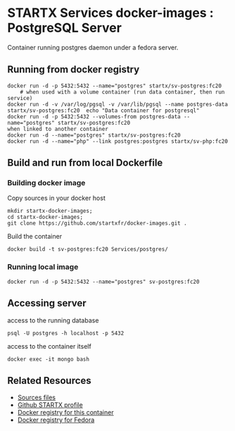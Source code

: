 # STARTX Services docker-images : PostgreSQL Server

Container running postgres daemon under a fedora server. 

## Running from docker registry

	docker run -d -p 5432:5432 --name="postgres" startx/sv-postgres:fc20
        # when used with a volume container (run data container, then run service)
	docker run -d -v /var/log/pgsql -v /var/lib/pgsql --name postgres-data startx/sv-postgres:fc20  echo "Data container for postgresql"
	docker run -d -p 5432:5432 --volumes-from postgres-data --name="postgres" startx/sv-postgres:fc20
	when linked to another container
	docker run -d --name="postgres" startx/sv-postgres:fc20
	docker run -d --name="php" --link postgres:postgres startx/sv-php:fc20

## Build and run from local Dockerfile
### Building docker image
Copy sources in your docker host 

	mkdir startx-docker-images; 
	cd startx-docker-images;
	git clone https://github.com/startxfr/docker-images.git .

Build the container

	docker build -t sv-postgres:fc20 Services/postgres/

### Running local image

	docker run -d -p 5432:5432 --name="postgres" sv-postgres:fc20

## Accessing server
access to the running database

	psql -U postgres -h localhost -p 5432

access to the container itself

	docker exec -it mongo bash

## Related Resources
* [Sources files](https://github.com/startxfr/docker-images/tree/master/Services/postgres)
* [Github STARTX profile](https://github.com/startxfr/docker-images)
* [Docker registry for this container](https://registry.hub.docker.com/u/startx/sv-postgres/)
* [Docker registry for Fedora](https://registry.hub.docker.com/u/fedora/)

